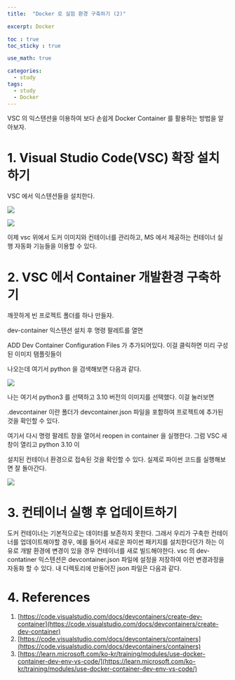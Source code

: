 ```yaml
---
title:  "Docker 로 실험 환경 구축하기 (2)"

excerpt: Docker

toc : true
toc_sticky : true  

use_math: true

categories:
  - study
tags:
  - study
  - Docker
---
```


VSC 의 익스텐션을 이용하여 보다 손쉽게 Docker Container 를 활용하는 방법을 알아보자. 

# 1. Visual Studio Code(VSC) 확장 설치하기

VSC 에서 익스텐션들을 설치한다.

![](https://user-images.githubusercontent.com/113276452/236612870-b3a656c2-4bed-4468-85a3-bb0b36c3f217.png)

![](https://user-images.githubusercontent.com/113276452/236612872-ce9c2868-c531-43e6-bc46-f7cdeabf0f10.png)

이제 vsc 위에서 도커 이미지와 컨테이너를 관리하고,
MS 에서 제공하는 컨테이너 실행 자동화 기능들을 이용할 수 있다. 

# 2. VSC 에서 Container 개발환경 구축하기 

깨끗하게 빈 프로젝트 폴더를 하나 만들자.

dev-container 익스텐션 설치 후 명령 팔레트를 열면 

ADD Dev Container Configuration Files 가 추가되어있다. 이걸 클릭하면 미리 구성된 이미지 탬플릿들이

나오는데 여기서 python 을 검색해보면 다음과 같다.

![](https://user-images.githubusercontent.com/113276452/236620191-134a7718-3542-4f13-9884-e9f6d9ca26a7.png)

나는 여기서 python3 를 선택하고 3.10 버전의 이미지를 선택했다. 이걸 눌러보면 

.devcontainer 이란 폴더가 devcontainer.json 파일을 포함하여 프로젝트에 추가된 것을 확인할 수 있다.

여기서 다시 명령 팔레트 창을 열어서 reopen in container 을 실행한다. 그럼 VSC 새 창이 열리고 python 3.10 이 

설치된 컨테이너 환경으로 접속된 것을 확인할 수 있다. 실제로 파이썬 코드를 실행해보면 잘 돌아간다. 

![](https://user-images.githubusercontent.com/113276452/236620789-4bb79cce-cea5-4fb6-a08c-8189adeaa71a.png)

<!-- 아래는 내가 만든 Graph Neural Network(GNN) 학습을 위한 Dockerfile 예시이다. 

<script src="https://gist.github.com/Sodychoe/74d3f4890abdf5fabe500e7a967dfb75.js"></script> -->

# 3. 컨테이너 실행 후 업데이트하기 

도커 컨테이너는 기본적으로는 데이터를 보존하지 못한다. 그래서 우리가 구축한 컨테이너를 업데이트해야할 경우,
예를 들어서 새로운 파이썬 패키지를 설치한다던가 하는 이유로 개발 환경에 변경이 있을 경우 컨테이너를 새로 빌드해야한다.
vsc 의 dev-contatiner 익스텐션은 devcontainer.json 파일에 설정을 저장하여 이런 변경과정을 자동화 할 수 있다. 내 디렉토리에 만들어진 json 파일은 다음과 같다.




# 4. References 

1. [https://code.visualstudio.com/docs/devcontainers/create-dev-container](https://code.visualstudio.com/docs/devcontainers/create-dev-container)
1. [https://code.visualstudio.com/docs/devcontainers/containers](https://code.visualstudio.com/docs/devcontainers/containers)
1. [https://learn.microsoft.com/ko-kr/training/modules/use-docker-container-dev-env-vs-code/](https://learn.microsoft.com/ko-kr/training/modules/use-docker-container-dev-env-vs-code/)